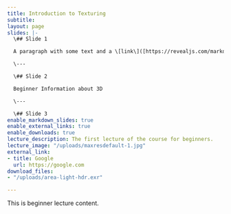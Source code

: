 ```yaml
---
title: Introduction to Texturing
subtitle: 
layout: page
slides: |-
  \## Slide 1

  A paragraph with some text and a \[link\]([https://revealjs.com/markdown/](https://revealjs.com/markdown/ "https://revealjs.com/markdown/")).

  \---

  \## Slide 2

  Beginner Information about 3D

  \---

  \## Slide 3
enable_markdown_slides: true
enable_external_links: true
enable_downloads: true
lecture_description: The first lecture of the course for beginners.
lecture_image: "/uploads/maxresdefault-1.jpg"
external_link:
- title: Google
  url: https://google.com
download_files:
- "/uploads/area-light-hdr.exr"

---
```

This is beginner lecture content.